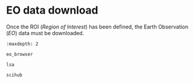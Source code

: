 # EO data download

Once the ROI (*Region of Interest*) has been defined, the Earth Observation (*EO*) data must be downloaded. 

```{toctree}
:maxdepth: 2

eo_browser

lsa

scihub
```